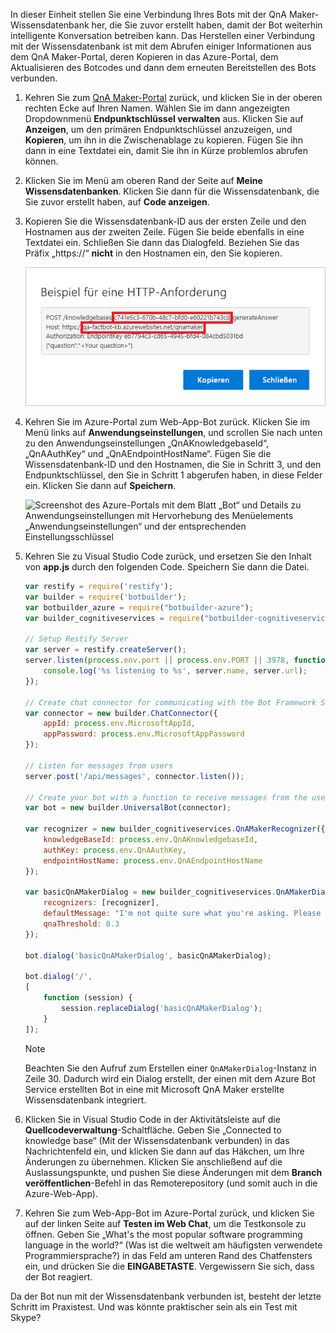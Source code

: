 In dieser Einheit stellen Sie eine Verbindung Ihres Bots mit der QnA Maker-Wissensdatenbank her, die Sie zuvor erstellt haben, damit der Bot weiterhin intelligente Konversation betreiben kann. Das Herstellen einer Verbindung mit der Wissensdatenbank ist mit dem Abrufen einiger Informationen aus dem QnA Maker-Portal, deren Kopieren in das Azure-Portal, dem Aktualisieren des Botcodes und dann dem erneuten Bereitstellen des Bots verbunden.

1. Kehren Sie zum [QnA Maker-Portal](https://www.qnamaker.ai/) zurück, und klicken Sie in der oberen rechten Ecke auf Ihren Namen. Wählen Sie im dann angezeigten Dropdownmenü **Endpunktschlüssel verwalten** aus. Klicken Sie auf **Anzeigen**, um den primären Endpunktschlüssel anzuzeigen, und **Kopieren**, um ihn in die Zwischenablage zu kopieren. Fügen Sie ihn dann in eine Textdatei ein, damit Sie ihn in Kürze problemlos abrufen können.

1. Klicken Sie im Menü am oberen Rand der Seite auf **Meine Wissensdatenbanken**. Klicken Sie dann für die Wissensdatenbank, die Sie zuvor erstellt haben, auf **Code anzeigen**.

1. Kopieren Sie die Wissensdatenbank-ID aus der ersten Zeile und den Hostnamen aus der zweiten Zeile. Fügen Sie beide ebenfalls in eine Textdatei ein. Schließen Sie dann das Dialogfeld. Beziehen Sie das Präfix „https://“ **nicht** in den Hostnamen ein, den Sie kopieren.

    ![Screenshot des QnA Maker-Portals mit der HTTP-Beispielanforderung mit Hervorhebung der Wissensdatenbank-ID des Endpunkts und des Hostnamens.](../media/6-copy-endpoint-info.png)

1. Kehren Sie im Azure-Portal zum Web-App-Bot zurück. Klicken Sie im Menü links auf **Anwendungseinstellungen**, und scrollen Sie nach unten zu den Anwendungseinstellungen „QnAKnowledgebaseId“, „QnAAuthKey“ und „QnAEndpointHostName“. Fügen Sie die Wissensdatenbank-ID und den Hostnamen, die Sie in Schritt 3, und den Endpunktschlüssel, den Sie in Schritt 1 abgerufen haben, in diese Felder ein. Klicken Sie dann auf **Speichern**.

    ![Screenshot des Azure-Portals mit dem Blatt „Bot“ und Details zu Anwendungseinstellungen mit Hervorhebung des Menüelements „Anwendungseinstellungen“ und der entsprechenden Einstellungsschlüssel](../media/6-enter-app-settings.png)

1. Kehren Sie zu Visual Studio Code zurück, und ersetzen Sie den Inhalt von **app.js** durch den folgenden Code. Speichern Sie dann die Datei.

    ```JavaScript
    var restify = require('restify');
    var builder = require('botbuilder');
    var botbuilder_azure = require("botbuilder-azure");
    var builder_cognitiveservices = require("botbuilder-cognitiveservices");

    // Setup Restify Server
    var server = restify.createServer();
    server.listen(process.env.port || process.env.PORT || 3978, function () {
        console.log('%s listening to %s', server.name, server.url);
    });

    // Create chat connector for communicating with the Bot Framework Service
    var connector = new builder.ChatConnector({
        appId: process.env.MicrosoftAppId,
        appPassword: process.env.MicrosoftAppPassword
    });

    // Listen for messages from users
    server.post('/api/messages', connector.listen());

    // Create your bot with a function to receive messages from the user
    var bot = new builder.UniversalBot(connector);

    var recognizer = new builder_cognitiveservices.QnAMakerRecognizer({
        knowledgeBaseId: process.env.QnAKnowledgebaseId,
        authKey: process.env.QnAAuthKey,
        endpointHostName: process.env.QnAEndpointHostName
    });

    var basicQnAMakerDialog = new builder_cognitiveservices.QnAMakerDialog({
        recognizers: [recognizer],
        defaultMessage: "I'm not quite sure what you're asking. Please ask your question again.",
        qnaThreshold: 0.3
    });

    bot.dialog('basicQnAMakerDialog', basicQnAMakerDialog);

    bot.dialog('/',
    [
        function (session) {
            session.replaceDialog('basicQnAMakerDialog');
        }
    ]);
    ```

    > [!Note]
    > Beachten Sie den Aufruf zum Erstellen einer `QnAMakerDialog`-Instanz in Zeile 30. Dadurch wird ein Dialog erstellt, der einen mit dem Azure Bot Service erstellten Bot in eine mit Microsoft QnA Maker erstellte Wissensdatenbank integriert.

1. Klicken Sie in Visual Studio Code in der Aktivitätsleiste auf die **Quellcodeverwaltung**-Schaltfläche. Geben Sie „Connected to knowledge base“ (Mit der Wissensdatenbank verbunden) in das Nachrichtenfeld ein, und klicken Sie dann auf das Häkchen, um Ihre Änderungen zu übernehmen. Klicken Sie anschließend auf die Auslassungspunkte, und pushen Sie diese Änderungen mit dem **Branch veröffentlichen**-Befehl in das Remoterepository (und somit  auch in die Azure-Web-App).

1. Kehren Sie zum Web-App-Bot im Azure-Portal zurück, und klicken Sie auf der linken Seite auf **Testen im Web Chat**, um die Testkonsole zu öffnen. Geben Sie „What's the most popular software programming language in the world?“ (Was ist die weltweit am häufigsten verwendete Programmiersprache?) in das Feld am unteren Rand des Chatfensters ein, und drücken Sie die **EINGABETASTE**. Vergewissern Sie sich, dass der Bot reagiert.

Da der Bot nun mit der Wissensdatenbank verbunden ist, besteht der letzte Schritt im Praxistest. Und was könnte praktischer sein als ein Test mit Skype?
